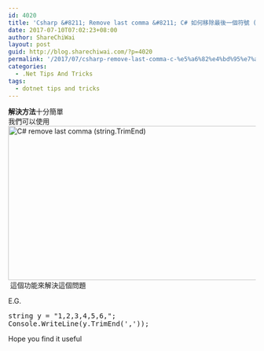 ```yaml
---
id: 4020
title: 'Csharp &#8211; Remove last comma &#8211; C# 如何移除最後一個符號 (分號)?'
date: 2017-07-10T07:02:23+08:00
author: ShareChiWai
layout: post
guid: http://blog.sharechiwai.com/?p=4020
permalink: '/2017/07/csharp-remove-last-comma-c-%e5%a6%82%e4%bd%95%e7%a7%bb%e9%99%a4%e6%9c%80%e5%be%8c%e4%b8%80%e5%80%8b%e7%ac%a6%e8%99%9f-%e5%88%86%e8%99%9f/'
categories:
  - .Net Tips And Tricks
tags:
  - dotnet tips and tricks
---
```

**解決方法**十分簡單  
我們可以使用 [<img class="alignnone size-full wp-image-4021" src="https://i0.wp.com/blog.sharechiwai.com/wp-content/uploads/2017/07/removeComma.png?resize=625%2C314" alt="C# remove last comma (string.TrimEnd)" width="625" height="314" srcset="https://i0.wp.com/blog.sharechiwai.com/wp-content/uploads/2017/07/removeComma.png?w=920 920w, https://i0.wp.com/blog.sharechiwai.com/wp-content/uploads/2017/07/removeComma.png?resize=300%2C151 300w, https://i0.wp.com/blog.sharechiwai.com/wp-content/uploads/2017/07/removeComma.png?resize=768%2C386 768w, https://i0.wp.com/blog.sharechiwai.com/wp-content/uploads/2017/07/removeComma.png?resize=624%2C313 624w" sizes="(max-width: 625px) 100vw, 625px" data-recalc-dims="1" />](https://i0.wp.com/blog.sharechiwai.com/wp-content/uploads/2017/07/removeComma.png) 這個功能來解決這個問題

E.G.

<pre>string y = "1,2,3,4,5,6,";
Console.WriteLine(y.TrimEnd(','));
</pre>

Hope you find it useful